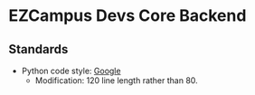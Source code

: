 # EZCampus Devs Core Backend

## Standards

- Python code style: [Google](https://google.github.io/styleguide/pyguide.html)
    - Modification: 120 line length rather than 80.

